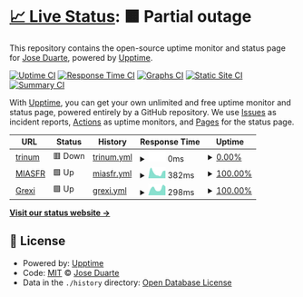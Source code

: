 # [📈 Live Status](https://status.trinum.xyz): <!--live status--> **🟧 Partial outage**

This repository contains the open-source uptime monitor and status page for [Jose Duarte](trinum.xyz), powered by [Upptime](https://github.com/upptime/upptime).

[![Uptime CI](https://github.com/saert3311/upptime/workflows/Uptime%20CI/badge.svg)](https://github.com/saert3311/upptime/actions?query=workflow%3A%22Uptime+CI%22)
[![Response Time CI](https://github.com/saert3311/upptime/workflows/Response%20Time%20CI/badge.svg)](https://github.com/saert3311/upptime/actions?query=workflow%3A%22Response+Time+CI%22)
[![Graphs CI](https://github.com/saert3311/upptime/workflows/Graphs%20CI/badge.svg)](https://github.com/saert3311/upptime/actions?query=workflow%3A%22Graphs+CI%22)
[![Static Site CI](https://github.com/saert3311/upptime/workflows/Static%20Site%20CI/badge.svg)](https://github.com/saert3311/upptime/actions?query=workflow%3A%22Static+Site+CI%22)
[![Summary CI](https://github.com/saert3311/upptime/workflows/Summary%20CI/badge.svg)](https://github.com/saert3311/upptime/actions?query=workflow%3A%22Summary+CI%22)

With [Upptime](https://upptime.js.org), you can get your own unlimited and free uptime monitor and status page, powered entirely by a GitHub repository. We use [Issues](https://github.com/saert3311/upptime/issues) as incident reports, [Actions](https://github.com/saert3311/upptime/actions) as uptime monitors, and [Pages](https://status.trinum.xyz) for the status page.

<!--start: status pages-->
<!-- This summary is generated by Upptime (https://github.com/upptime/upptime) -->
<!-- Do not edit this manually, your changes will be overwritten -->
<!-- prettier-ignore -->
| URL | Status | History | Response Time | Uptime |
| --- | ------ | ------- | ------------- | ------ |
| <img alt="" src="https://icons.duckduckgo.com/ip3/trinum.xyz.ico" height="13"> [trinum](https://trinum.xyz) | 🟥 Down | [trinum.yml](https://github.com/saert3311/upptime/commits/HEAD/history/trinum.yml) | <details><summary><img alt="Response time graph" src="./graphs/trinum/response-time-week.png" height="20"> 0ms</summary><br><a href="https://status.trinum.xyz/history/trinum"><img alt="Response time 194" src="https://img.shields.io/endpoint?url=https%3A%2F%2Fraw.githubusercontent.com%2Fsaert3311%2Fupptime%2FHEAD%2Fapi%2Ftrinum%2Fresponse-time.json"></a><br><a href="https://status.trinum.xyz/history/trinum"><img alt="24-hour response time 0" src="https://img.shields.io/endpoint?url=https%3A%2F%2Fraw.githubusercontent.com%2Fsaert3311%2Fupptime%2FHEAD%2Fapi%2Ftrinum%2Fresponse-time-day.json"></a><br><a href="https://status.trinum.xyz/history/trinum"><img alt="7-day response time 0" src="https://img.shields.io/endpoint?url=https%3A%2F%2Fraw.githubusercontent.com%2Fsaert3311%2Fupptime%2FHEAD%2Fapi%2Ftrinum%2Fresponse-time-week.json"></a><br><a href="https://status.trinum.xyz/history/trinum"><img alt="30-day response time 0" src="https://img.shields.io/endpoint?url=https%3A%2F%2Fraw.githubusercontent.com%2Fsaert3311%2Fupptime%2FHEAD%2Fapi%2Ftrinum%2Fresponse-time-month.json"></a><br><a href="https://status.trinum.xyz/history/trinum"><img alt="1-year response time 163" src="https://img.shields.io/endpoint?url=https%3A%2F%2Fraw.githubusercontent.com%2Fsaert3311%2Fupptime%2FHEAD%2Fapi%2Ftrinum%2Fresponse-time-year.json"></a></details> | <details><summary><a href="https://status.trinum.xyz/history/trinum">0.00%</a></summary><a href="https://status.trinum.xyz/history/trinum"><img alt="All-time uptime 83.62%" src="https://img.shields.io/endpoint?url=https%3A%2F%2Fraw.githubusercontent.com%2Fsaert3311%2Fupptime%2FHEAD%2Fapi%2Ftrinum%2Fuptime.json"></a><br><a href="https://status.trinum.xyz/history/trinum"><img alt="24-hour uptime 0.00%" src="https://img.shields.io/endpoint?url=https%3A%2F%2Fraw.githubusercontent.com%2Fsaert3311%2Fupptime%2FHEAD%2Fapi%2Ftrinum%2Fuptime-day.json"></a><br><a href="https://status.trinum.xyz/history/trinum"><img alt="7-day uptime 0.00%" src="https://img.shields.io/endpoint?url=https%3A%2F%2Fraw.githubusercontent.com%2Fsaert3311%2Fupptime%2FHEAD%2Fapi%2Ftrinum%2Fuptime-week.json"></a><br><a href="https://status.trinum.xyz/history/trinum"><img alt="30-day uptime 0.00%" src="https://img.shields.io/endpoint?url=https%3A%2F%2Fraw.githubusercontent.com%2Fsaert3311%2Fupptime%2FHEAD%2Fapi%2Ftrinum%2Fuptime-month.json"></a><br><a href="https://status.trinum.xyz/history/trinum"><img alt="1-year uptime 72.88%" src="https://img.shields.io/endpoint?url=https%3A%2F%2Fraw.githubusercontent.com%2Fsaert3311%2Fupptime%2FHEAD%2Fapi%2Ftrinum%2Fuptime-year.json"></a></details>
| <img alt="" src="https://icons.duckduckgo.com/ip3/miamiscaffoldrental.com.ico" height="13"> [MIASFR](https://miamiscaffoldrental.com) | 🟩 Up | [miasfr.yml](https://github.com/saert3311/upptime/commits/HEAD/history/miasfr.yml) | <details><summary><img alt="Response time graph" src="./graphs/miasfr/response-time-week.png" height="20"> 382ms</summary><br><a href="https://status.trinum.xyz/history/miasfr"><img alt="Response time 551" src="https://img.shields.io/endpoint?url=https%3A%2F%2Fraw.githubusercontent.com%2Fsaert3311%2Fupptime%2FHEAD%2Fapi%2Fmiasfr%2Fresponse-time.json"></a><br><a href="https://status.trinum.xyz/history/miasfr"><img alt="24-hour response time 522" src="https://img.shields.io/endpoint?url=https%3A%2F%2Fraw.githubusercontent.com%2Fsaert3311%2Fupptime%2FHEAD%2Fapi%2Fmiasfr%2Fresponse-time-day.json"></a><br><a href="https://status.trinum.xyz/history/miasfr"><img alt="7-day response time 382" src="https://img.shields.io/endpoint?url=https%3A%2F%2Fraw.githubusercontent.com%2Fsaert3311%2Fupptime%2FHEAD%2Fapi%2Fmiasfr%2Fresponse-time-week.json"></a><br><a href="https://status.trinum.xyz/history/miasfr"><img alt="30-day response time 346" src="https://img.shields.io/endpoint?url=https%3A%2F%2Fraw.githubusercontent.com%2Fsaert3311%2Fupptime%2FHEAD%2Fapi%2Fmiasfr%2Fresponse-time-month.json"></a><br><a href="https://status.trinum.xyz/history/miasfr"><img alt="1-year response time 516" src="https://img.shields.io/endpoint?url=https%3A%2F%2Fraw.githubusercontent.com%2Fsaert3311%2Fupptime%2FHEAD%2Fapi%2Fmiasfr%2Fresponse-time-year.json"></a></details> | <details><summary><a href="https://status.trinum.xyz/history/miasfr">100.00%</a></summary><a href="https://status.trinum.xyz/history/miasfr"><img alt="All-time uptime 99.95%" src="https://img.shields.io/endpoint?url=https%3A%2F%2Fraw.githubusercontent.com%2Fsaert3311%2Fupptime%2FHEAD%2Fapi%2Fmiasfr%2Fuptime.json"></a><br><a href="https://status.trinum.xyz/history/miasfr"><img alt="24-hour uptime 100.00%" src="https://img.shields.io/endpoint?url=https%3A%2F%2Fraw.githubusercontent.com%2Fsaert3311%2Fupptime%2FHEAD%2Fapi%2Fmiasfr%2Fuptime-day.json"></a><br><a href="https://status.trinum.xyz/history/miasfr"><img alt="7-day uptime 100.00%" src="https://img.shields.io/endpoint?url=https%3A%2F%2Fraw.githubusercontent.com%2Fsaert3311%2Fupptime%2FHEAD%2Fapi%2Fmiasfr%2Fuptime-week.json"></a><br><a href="https://status.trinum.xyz/history/miasfr"><img alt="30-day uptime 100.00%" src="https://img.shields.io/endpoint?url=https%3A%2F%2Fraw.githubusercontent.com%2Fsaert3311%2Fupptime%2FHEAD%2Fapi%2Fmiasfr%2Fuptime-month.json"></a><br><a href="https://status.trinum.xyz/history/miasfr"><img alt="1-year uptime 99.99%" src="https://img.shields.io/endpoint?url=https%3A%2F%2Fraw.githubusercontent.com%2Fsaert3311%2Fupptime%2FHEAD%2Fapi%2Fmiasfr%2Fuptime-year.json"></a></details>
| <img alt="" src="https://icons.duckduckgo.com/ip3/grexialbornett.com.ico" height="13"> [Grexi](https://grexialbornett.com) | 🟩 Up | [grexi.yml](https://github.com/saert3311/upptime/commits/HEAD/history/grexi.yml) | <details><summary><img alt="Response time graph" src="./graphs/grexi/response-time-week.png" height="20"> 298ms</summary><br><a href="https://status.trinum.xyz/history/grexi"><img alt="Response time 873" src="https://img.shields.io/endpoint?url=https%3A%2F%2Fraw.githubusercontent.com%2Fsaert3311%2Fupptime%2FHEAD%2Fapi%2Fgrexi%2Fresponse-time.json"></a><br><a href="https://status.trinum.xyz/history/grexi"><img alt="24-hour response time 378" src="https://img.shields.io/endpoint?url=https%3A%2F%2Fraw.githubusercontent.com%2Fsaert3311%2Fupptime%2FHEAD%2Fapi%2Fgrexi%2Fresponse-time-day.json"></a><br><a href="https://status.trinum.xyz/history/grexi"><img alt="7-day response time 298" src="https://img.shields.io/endpoint?url=https%3A%2F%2Fraw.githubusercontent.com%2Fsaert3311%2Fupptime%2FHEAD%2Fapi%2Fgrexi%2Fresponse-time-week.json"></a><br><a href="https://status.trinum.xyz/history/grexi"><img alt="30-day response time 589" src="https://img.shields.io/endpoint?url=https%3A%2F%2Fraw.githubusercontent.com%2Fsaert3311%2Fupptime%2FHEAD%2Fapi%2Fgrexi%2Fresponse-time-month.json"></a><br><a href="https://status.trinum.xyz/history/grexi"><img alt="1-year response time 886" src="https://img.shields.io/endpoint?url=https%3A%2F%2Fraw.githubusercontent.com%2Fsaert3311%2Fupptime%2FHEAD%2Fapi%2Fgrexi%2Fresponse-time-year.json"></a></details> | <details><summary><a href="https://status.trinum.xyz/history/grexi">100.00%</a></summary><a href="https://status.trinum.xyz/history/grexi"><img alt="All-time uptime 97.33%" src="https://img.shields.io/endpoint?url=https%3A%2F%2Fraw.githubusercontent.com%2Fsaert3311%2Fupptime%2FHEAD%2Fapi%2Fgrexi%2Fuptime.json"></a><br><a href="https://status.trinum.xyz/history/grexi"><img alt="24-hour uptime 100.00%" src="https://img.shields.io/endpoint?url=https%3A%2F%2Fraw.githubusercontent.com%2Fsaert3311%2Fupptime%2FHEAD%2Fapi%2Fgrexi%2Fuptime-day.json"></a><br><a href="https://status.trinum.xyz/history/grexi"><img alt="7-day uptime 100.00%" src="https://img.shields.io/endpoint?url=https%3A%2F%2Fraw.githubusercontent.com%2Fsaert3311%2Fupptime%2FHEAD%2Fapi%2Fgrexi%2Fuptime-week.json"></a><br><a href="https://status.trinum.xyz/history/grexi"><img alt="30-day uptime 100.00%" src="https://img.shields.io/endpoint?url=https%3A%2F%2Fraw.githubusercontent.com%2Fsaert3311%2Fupptime%2FHEAD%2Fapi%2Fgrexi%2Fuptime-month.json"></a><br><a href="https://status.trinum.xyz/history/grexi"><img alt="1-year uptime 95.24%" src="https://img.shields.io/endpoint?url=https%3A%2F%2Fraw.githubusercontent.com%2Fsaert3311%2Fupptime%2FHEAD%2Fapi%2Fgrexi%2Fuptime-year.json"></a></details>

<!--end: status pages-->

[**Visit our status website →**](https://status.trinum.xyz)

## 📄 License

- Powered by: [Upptime](https://github.com/upptime/upptime)
- Code: [MIT](./LICENSE) © [Jose Duarte](trinum.xyz)
- Data in the `./history` directory: [Open Database License](https://opendatacommons.org/licenses/odbl/1-0/)
